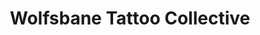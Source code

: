 ---
title: "Wolfsbane Tattoo Collective"
url: /portland/wolfsbane-tattoo-collective/
shop: tattoo
---